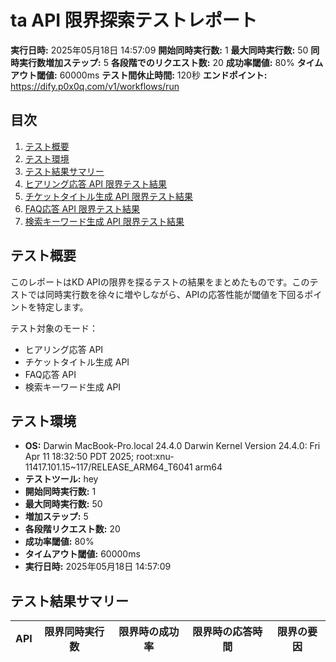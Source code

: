 # ta API 限界探索テストレポート

**実行日時:** 2025年05月18日 14:57:09
**開始同時実行数:** 1
**最大同時実行数:** 50
**同時実行数増加ステップ:** 5
**各段階でのリクエスト数:** 20
**成功率閾値:** 80%
**タイムアウト閾値:** 60000ms
**テスト間休止時間:** 120秒
**エンドポイント:** https://dify.p0x0q.com/v1/workflows/run

## 目次

1. [テスト概要](#テスト概要)
2. [テスト環境](#テスト環境)
3. [テスト結果サマリー](#テスト結果サマリー)
4. [ヒアリング応答 API 限界テスト結果](#ヒアリング応答-api-限界テスト結果)
5. [チケットタイトル生成 API 限界テスト結果](#チケットタイトル生成-api-限界テスト結果)
6. [FAQ応答 API 限界テスト結果](#faq応答-api-限界テスト結果)
7. [検索キーワード生成 API 限界テスト結果](#検索キーワード生成-api-限界テスト結果)

## テスト概要

このレポートはKD APIの限界を探るテストの結果をまとめたものです。このテストでは同時実行数を徐々に増やしながら、APIの応答性能が閾値を下回るポイントを特定します。

テスト対象のモード：
- ヒアリング応答 API
- チケットタイトル生成 API
- FAQ応答 API
- 検索キーワード生成 API

## テスト環境

- **OS:** Darwin MacBook-Pro.local 24.4.0 Darwin Kernel Version 24.4.0: Fri Apr 11 18:32:50 PDT 2025; root:xnu-11417.101.15~117/RELEASE_ARM64_T6041 arm64
- **テストツール:** hey
- **開始同時実行数:** 1
- **最大同時実行数:** 50
- **増加ステップ:** 5
- **各段階リクエスト数:** 20
- **成功率閾値:** 80%
- **タイムアウト閾値:** 60000ms
- **実行日時:** 2025年05月18日 14:57:09

## テスト結果サマリー

| API | 限界同時実行数 | 限界時の成功率 | 限界時の応答時間 | 限界の要因 |
|-----|--------------|--------------|---------------|---------|
